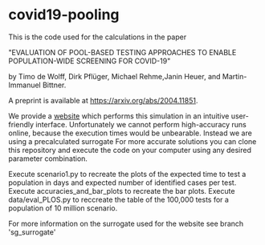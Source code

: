 # covid19-pooling

This is the code used for the calculations in the paper

"EVALUATION OF POOL-BASED TESTING APPROACHES TO ENABLE POPULATION-WIDE SCREENING FOR COVID-19"

by Timo de Wolff, Dirk Pflüger, Michael Rehme,Janin Heuer, and Martin-Immanuel Bittner.

A preprint is available at https://arxiv.org/abs/2004.11851.

We provide a [website](https://ipvs.informatik.uni-stuttgart.de/sgs/cgi-bin/JA/covid19/) which performs this simulation in an intuitive  user-friendly interface. Unfortunately we cannot perform high-accuracy runs online, because the execution times would be unbearable. Instead we are using a precalculated surrogate For more accurate solutions you can clone this repository and execute the code on your computer using any desired parameter combination.

Execute scenario1.py to recreate the plots of the expected time to test a population in days and expected number of identified cases per test.
Execute accuracies_and_bar_plots to recreate the bar plots.
Execute data/eval_PLOS.py to reccreate the table of the 100,000 tests for a population of 10 million scenario.

For more information on the surrogate used for the website see branch 'sg_surrogate'

